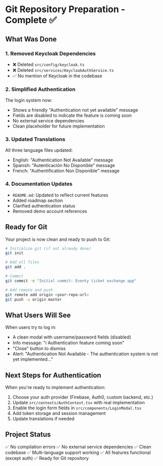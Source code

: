 # Git Repository Preparation - Complete ✅

## What Was Done

### 1. Removed Keycloak Dependencies
- ❌ Deleted `src/config/keycloak.ts`
- ❌ Deleted `src/services/KeycloakAuthService.ts`
- ✅ No mention of Keycloak in the codebase

### 2. Simplified Authentication
The login system now:
- Shows a friendly "Authentication not yet available" message
- Fields are disabled to indicate the feature is coming soon
- No external service dependencies
- Clean placeholder for future implementation

### 3. Updated Translations
All three language files updated:
- English: "Authentication Not Available" message
- Spanish: "Autenticación No Disponible" message  
- French: "Authentification Non Disponible" message

### 4. Documentation Updates
- `README.md`: Updated to reflect current features
- Added roadmap section
- Clarified authentication status
- Removed demo account references

## Ready for Git

Your project is now clean and ready to push to Git:

```bash
# Initialize git (if not already done)
git init

# Add all files
git add .

# Commit
git commit -m "Initial commit: Eventy ticket exchange app"

# Add remote and push
git remote add origin <your-repo-url>
git push -u origin master
```

## What Users Will See

When users try to log in:
- A clean modal with username/password fields (disabled)
- Info message: "ℹ️ Authentication feature coming soon"
- "Close" button to dismiss
- Alert: "Authentication Not Available - The authentication system is not yet implemented..."

## Next Steps for Authentication

When you're ready to implement authentication:
1. Choose your auth provider (Firebase, Auth0, custom backend, etc.)
2. Update `src/contexts/AuthContext.tsx` with real implementation
3. Enable the login form fields in `src/components/LoginModal.tsx`
4. Add token storage and session management
5. Update translations if needed

## Project Status

✅ No compilation errors
✅ No external service dependencies
✅ Clean codebase
✅ Multi-language support working
✅ All features functional (except auth)
✅ Ready for Git repository
